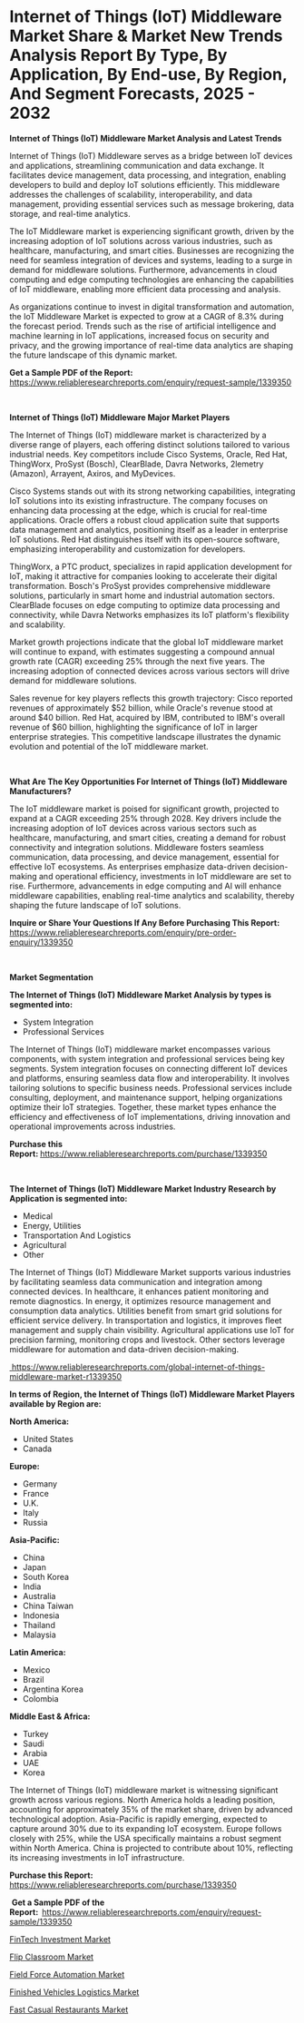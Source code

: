 <p><h1>Internet of Things (IoT) Middleware Market Share & Market New Trends Analysis Report By Type, By Application, By End-use, By Region, And Segment Forecasts, 2025 - 2032</h1></p><p><strong>Internet of Things (IoT) Middleware Market Analysis and Latest Trends</strong></p>
<p><p>Internet of Things (IoT) Middleware serves as a bridge between IoT devices and applications, streamlining communication and data exchange. It facilitates device management, data processing, and integration, enabling developers to build and deploy IoT solutions efficiently. This middleware addresses the challenges of scalability, interoperability, and data management, providing essential services such as message brokering, data storage, and real-time analytics.</p><p>The IoT Middleware market is experiencing significant growth, driven by the increasing adoption of IoT solutions across various industries, such as healthcare, manufacturing, and smart cities. Businesses are recognizing the need for seamless integration of devices and systems, leading to a surge in demand for middleware solutions. Furthermore, advancements in cloud computing and edge computing technologies are enhancing the capabilities of IoT middleware, enabling more efficient data processing and analysis. </p><p>As organizations continue to invest in digital transformation and automation, the IoT Middleware Market is expected to grow at a CAGR of 8.3% during the forecast period. Trends such as the rise of artificial intelligence and machine learning in IoT applications, increased focus on security and privacy, and the growing importance of real-time data analytics are shaping the future landscape of this dynamic market.</p></p>
<p><strong>Get a Sample PDF of the Report:&nbsp;</strong> <a href="https://www.reliableresearchreports.com/enquiry/request-sample/1339350?utm_campaign=2192&utm_medium=2&utm_source=Github&utm_content=ia&utm_term=11032025&utm_id=internet-of-things-iot-middleware">https://www.reliableresearchreports.com/enquiry/request-sample/1339350</a></p>
<p>&nbsp;</p>
<p><strong>Internet of Things (IoT) Middleware Major Market Players</strong></p>
<p><p>The Internet of Things (IoT) middleware market is characterized by a diverse range of players, each offering distinct solutions tailored to various industrial needs. Key competitors include Cisco Systems, Oracle, Red Hat, ThingWorx, ProSyst (Bosch), ClearBlade, Davra Networks, 2lemetry (Amazon), Arrayent, Axiros, and MyDevices.</p><p>Cisco Systems stands out with its strong networking capabilities, integrating IoT solutions into its existing infrastructure. The company focuses on enhancing data processing at the edge, which is crucial for real-time applications. Oracle offers a robust cloud application suite that supports data management and analytics, positioning itself as a leader in enterprise IoT solutions. Red Hat distinguishes itself with its open-source software, emphasizing interoperability and customization for developers.</p><p>ThingWorx, a PTC product, specializes in rapid application development for IoT, making it attractive for companies looking to accelerate their digital transformation. Bosch's ProSyst provides comprehensive middleware solutions, particularly in smart home and industrial automation sectors. ClearBlade focuses on edge computing to optimize data processing and connectivity, while Davra Networks emphasizes its IoT platform's flexibility and scalability.</p><p>Market growth projections indicate that the global IoT middleware market will continue to expand, with estimates suggesting a compound annual growth rate (CAGR) exceeding 25% through the next five years. The increasing adoption of connected devices across various sectors will drive demand for middleware solutions.</p><p>Sales revenue for key players reflects this growth trajectory: Cisco reported revenues of approximately $52 billion, while Oracle's revenue stood at around $40 billion. Red Hat, acquired by IBM, contributed to IBM's overall revenue of $60 billion, highlighting the significance of IoT in larger enterprise strategies. This competitive landscape illustrates the dynamic evolution and potential of the IoT middleware market.</p></p>
<p>&nbsp;</p>
<p><strong>What Are The Key Opportunities For Internet of Things (IoT) Middleware Manufacturers?</strong></p>
<p><p>The IoT middleware market is poised for significant growth, projected to expand at a CAGR exceeding 25% through 2028. Key drivers include the increasing adoption of IoT devices across various sectors such as healthcare, manufacturing, and smart cities, creating a demand for robust connectivity and integration solutions. Middleware fosters seamless communication, data processing, and device management, essential for effective IoT ecosystems. As enterprises emphasize data-driven decision-making and operational efficiency, investments in IoT middleware are set to rise. Furthermore, advancements in edge computing and AI will enhance middleware capabilities, enabling real-time analytics and scalability, thereby shaping the future landscape of IoT solutions.</p></p>
<p><strong>Inquire or Share Your Questions If Any Before Purchasing This Report:</strong> <a href="https://www.reliableresearchreports.com/enquiry/pre-order-enquiry/1339350?utm_campaign=2192&utm_medium=2&utm_source=Github&utm_content=ia&utm_term=11032025&utm_id=internet-of-things-iot-middleware">https://www.reliableresearchreports.com/enquiry/pre-order-enquiry/1339350</a></p>
<p>&nbsp;</p>
<p><strong>Market Segmentation</strong></p>
<p><strong>The Internet of Things (IoT) Middleware Market Analysis by types is segmented into:</strong></p>
<p><ul><li>System Integration</li><li>Professional Services</li></ul></p>
<p><p>The Internet of Things (IoT) middleware market encompasses various components, with system integration and professional services being key segments. System integration focuses on connecting different IoT devices and platforms, ensuring seamless data flow and interoperability. It involves tailoring solutions to specific business needs. Professional services include consulting, deployment, and maintenance support, helping organizations optimize their IoT strategies. Together, these market types enhance the efficiency and effectiveness of IoT implementations, driving innovation and operational improvements across industries.</p></p>
<p><strong>Purchase this Report:&nbsp;</strong><a href="https://www.reliableresearchreports.com/purchase/1339350?utm_campaign=2192&utm_medium=2&utm_source=Github&utm_content=ia&utm_term=11032025&utm_id=internet-of-things-iot-middleware">https://www.reliableresearchreports.com/purchase/1339350</a></p>
<p>&nbsp;</p>
<p><strong>The Internet of Things (IoT) Middleware Market Industry Research by Application is segmented into:</strong></p>
<p><ul><li>Medical</li><li>Energy, Utilities</li><li>Transportation And Logistics</li><li>Agricultural</li><li>Other</li></ul></p>
<p><p>The Internet of Things (IoT) Middleware Market supports various industries by facilitating seamless data communication and integration among connected devices. In healthcare, it enhances patient monitoring and remote diagnostics. In energy, it optimizes resource management and consumption data analytics. Utilities benefit from smart grid solutions for efficient service delivery. In transportation and logistics, it improves fleet management and supply chain visibility. Agricultural applications use IoT for precision farming, monitoring crops and livestock. Other sectors leverage middleware for automation and data-driven decision-making.</p></p>
<p><a href="https://www.reliableresearchreports.com/global-internet-of-things-middleware-market-r1339350?utm_campaign=2192&utm_medium=2&utm_source=Github&utm_content=ia&utm_term=11032025&utm_id=internet-of-things-iot-middleware">&nbsp;https://www.reliableresearchreports.com/global-internet-of-things-middleware-market-r1339350</a></p>
<p><strong>In terms of Region, the Internet of Things (IoT) Middleware Market Players available by Region are:</strong></p>
<p>
    <p> <strong> North America: </strong>
        <ul>
            <li>United States</li>
            <li>Canada</li>
        </ul>
        </p> 
    <p> <strong> Europe: </strong>
        <ul>
            <li>Germany</li>
            <li>France</li>
            <li>U.K.</li>
            <li>Italy</li>
            <li>Russia</li>
        </ul>
        </p> 
    <p> <strong> Asia-Pacific: </strong>
        <ul>
            <li>China</li>
            <li>Japan</li>
            <li>South Korea</li>
            <li>India</li>
            <li>Australia</li>
            <li>China Taiwan</li>
            <li>Indonesia</li>
            <li>Thailand</li>
            <li>Malaysia</li>
        </ul>
        </p> 
    <p> <strong> Latin America: </strong>
        <ul>
            <li>Mexico</li>
            <li>Brazil</li>
            <li>Argentina Korea</li>
            <li>Colombia</li>
        </ul>
        </p> 
    <p> <strong> Middle East & Africa: </strong>
        <ul>
            <li>Turkey</li>
            <li>Saudi</li>
            <li>Arabia</li>
            <li>UAE</li>
            <li>Korea</li>
        </ul>
    </p>
    </p>
<p><p>The Internet of Things (IoT) middleware market is witnessing significant growth across various regions. North America holds a leading position, accounting for approximately 35% of the market share, driven by advanced technological adoption. Asia-Pacific is rapidly emerging, expected to capture around 30% due to its expanding IoT ecosystem. Europe follows closely with 25%, while the USA specifically maintains a robust segment within North America. China is projected to contribute about 10%, reflecting its increasing investments in IoT infrastructure.</p></p>
<p><strong>Purchase this Report: </strong><a href="https://www.reliableresearchreports.com/purchase/1339350?utm_campaign=2192&utm_medium=2&utm_source=Github&utm_content=ia&utm_term=11032025&utm_id=internet-of-things-iot-middleware">https://www.reliableresearchreports.com/purchase/1339350</a></p>
<p>&nbsp;<strong>Get a Sample PDF of the Report:&nbsp;&nbsp;</strong><a href="https://www.reliableresearchreports.com/enquiry/request-sample/1339350?utm_campaign=2192&utm_medium=2&utm_source=Github&utm_content=ia&utm_term=11032025&utm_id=internet-of-things-iot-middleware">https://www.reliableresearchreports.com/enquiry/request-sample/1339350</a></p>
<p><strong></strong></p>
<p><p><a href="https://github.com/buenayankobl/Market-Research-Report-List-1/blob/main/fintech-investment-market.md?utm_campaign=2192&utm_medium=2&utm_source=Github&utm_content=ia&utm_term=11032025&utm_id=internet-of-things-iot-middleware">FinTech Investment Market</a></p><p><a href="https://github.com/rakowpleetj1/Market-Research-Report-List-1/blob/main/flip-classroom-market.md?utm_campaign=2192&utm_medium=2&utm_source=Github&utm_content=ia&utm_term=11032025&utm_id=internet-of-things-iot-middleware">Flip Classroom Market</a></p><p><a href="https://github.com/uripeachrii/Market-Research-Report-List-1/blob/main/field-force-automation-market.md?utm_campaign=2192&utm_medium=2&utm_source=Github&utm_content=ia&utm_term=11032025&utm_id=internet-of-things-iot-middleware">Field Force Automation Market</a></p><p><a href="https://github.com/laingragle95/Market-Research-Report-List-1/blob/main/finished-vehicles-logistics-market.md?utm_campaign=2192&utm_medium=2&utm_source=Github&utm_content=ia&utm_term=11032025&utm_id=internet-of-things-iot-middleware">Finished Vehicles Logistics Market</a></p><p><a href="https://github.com/janotjuljo/Market-Research-Report-List-1/blob/main/fast-casual-restaurants-market.md?utm_campaign=2192&utm_medium=2&utm_source=Github&utm_content=ia&utm_term=11032025&utm_id=internet-of-things-iot-middleware">Fast Casual Restaurants Market</a></p></p>